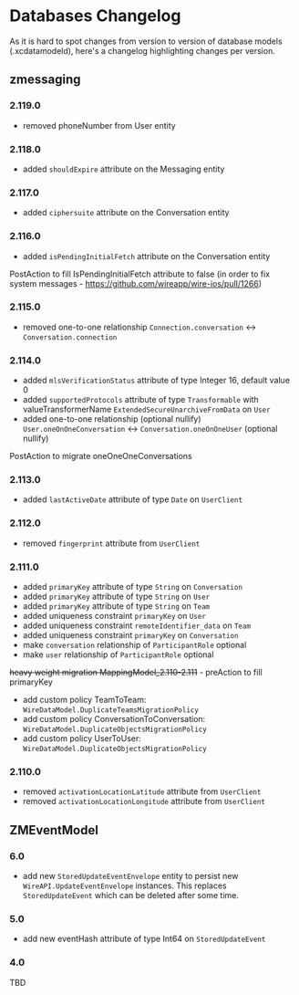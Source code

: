# Databases Changelog

As it is hard to spot changes from version to version of database models (.xcdatamodeld), here's a changelog highlighting changes per version.

## zmessaging

### 2.119.0

* removed phoneNumber from User entity

### 2.118.0

* added `shouldExpire` attribute on the Messaging entity

### 2.117.0

* added `ciphersuite` attribute on the Conversation entity

### 2.116.0

* added `isPendingInitialFetch` attribute on the Conversation entity

PostAction to fill IsPendingInitialFetch attribute to false (in order to fix system messages - https://github.com/wireapp/wire-ios/pull/1266)

### 2.115.0

* removed one-to-one relationship `Connection.conversation` <-> `Conversation.connection`

### 2.114.0

* added `mlsVerificationStatus` attribute of type Integer 16, default value 0
* added `supportedProtocols` attribute of type `Transformable` with valueTransformerName `ExtendedSecureUnarchiveFromData` on `User`
* added one-to-one relationship (optional nullify) `User.oneOnOneConversation` <-> `Conversation.oneOnOneUser` (optional nullify)

PostAction to migrate oneOneOneConversations

### 2.113.0

* added `lastActiveDate` attribute of type `Date` on `UserClient`

### 2.112.0

* removed `fingerprint` attribute from `UserClient`

### 2.111.0

* added `primaryKey` attribute of type `String` on `Conversation`
* added `primaryKey` attribute of type `String` on `User`
* added `primaryKey` attribute of type `String` on `Team`
* added uniqueness constraint `primaryKey` on `User`
* added uniqueness constraint `remoteIdentifier_data` on `Team`
* added uniqueness constraint `primaryKey` on `Conversation`
* make `conversation` relationship of `ParticipantRole` optional 
* make `user` relationship of `ParticipantRole` optional

~~heavy weight migration MappingModel_2.110-2.111~~ - preAction to fill primaryKey

* add custom policy TeamToTeam: `WireDataModel.DuplicateTeamsMigrationPolicy`
* add custom policy ConversationToConversation: `WireDataModel.DuplicateObjectsMigrationPolicy` 
* add custom policy UserToUser: `WireDataModel.DuplicateObjectsMigrationPolicy`

### 2.110.0

* removed `activationLocationLatitude` attribute from `UserClient`
* removed `activationLocationLongitude` attribute from `UserClient`
 
## ZMEventModel

### 6.0

* add new `StoredUpdateEventEnvelope` entity to persist new `WireAPI.UpdateEventEnvelope` instances. This replaces `StoredUpdateEvent` which can be deleted after some time.

### 5.0

* add new eventHash attribute of type Int64 on `StoredUpdateEvent`

### 4.0

TBD

